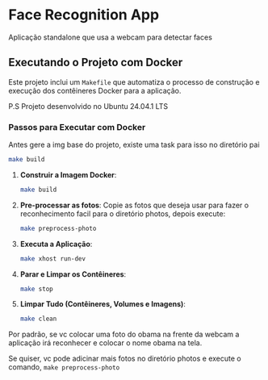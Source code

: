 # Face Recognition App 

Aplicação standalone que usa a webcam para detectar faces

## Executando o Projeto com Docker

Este projeto inclui um `Makefile` que automatiza o processo de construção e execução dos contêineres Docker para a aplicação.

P.S Projeto desenvolvido no Ubuntu 24.04.1 LTS

### Passos para Executar com Docker

Antes gere a img base do projeto, existe uma task para isso no diretório pai
```bash
make build
```

1. **Construir a Imagem Docker**:

   ```bash
   make build
   ```
   
2. **Pre-processar as fotos**:
   Copie as fotos que deseja usar para fazer o reconhecimento facil para o diretório photos, depois execute:
   
   ```bash
   make preprocess-photo
   ```
  
3. **Executa a Aplicação**:

   ```bash
   make xhost run-dev
   ```

4. **Parar e Limpar os Contêineres**:

   ```bash
   make stop
   ```

5. **Limpar Tudo (Contêineres, Volumes e Imagens)**:

   ```bash
   make clean
   ```
 
Por padrão, se vc colocar uma foto do obama na frente da webcam a aplicação irá reconhecer e colocar o nome obama na tela.

Se quiser, vc pode adicinar mais fotos no diretório photos e execute o comando, ```make preprocess-photo```
